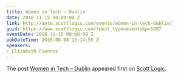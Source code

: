 ```yaml
---
title: Women in Tech – Dublin
date: 2018-11-15 00:00:00 Z
link: http://ante.scottlogic.com/events/women-in-tech-dublin/
guid: https://www.scottlogic.com/?post_type=events&p=5207
eventDate: 2018-11-15 00:00:00 Z
pubDateTime: 2018-08-08 15:14:55 Z
speakers:
- Elizabeth Fiennes
---
```


<p>The post <a rel="nofollow" href="http://ante.scottlogic.com/events/women-in-tech-dublin/">Women in Tech &#8211; Dublin</a> appeared first on <a rel="nofollow" href="http://ante.scottlogic.com">Scott Logic</a>.</p>